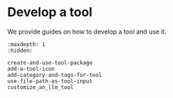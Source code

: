 # Develop a tool
We provide guides on how to develop a tool and use it.

```{toctree}
:maxdepth: 1
:hidden:

create-and-use-tool-package
add-a-tool-icon
add-category-and-tags-for-tool
use-file-path-as-tool-input
customize_an_llm_tool
```